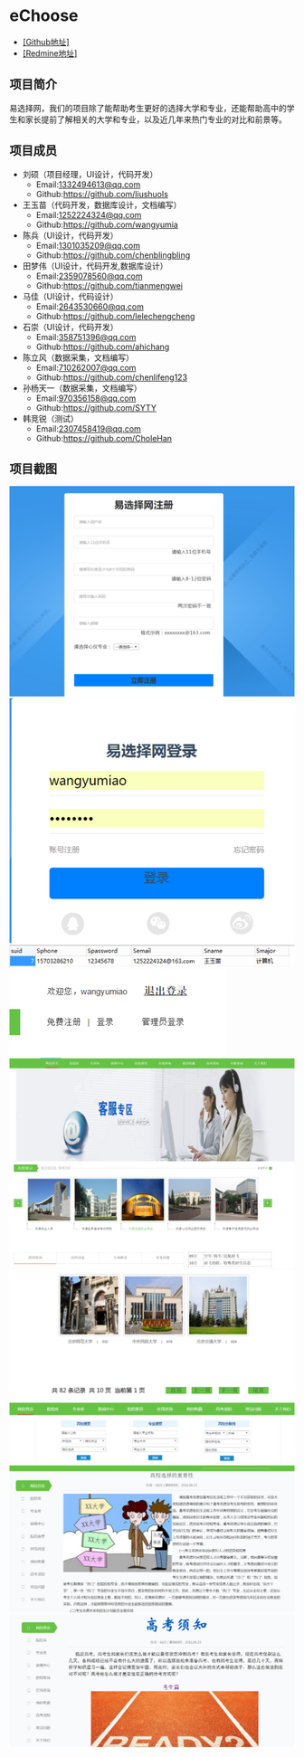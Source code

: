 # eChoose<br/>
* [[Github地址]](https://github.com/liushuols/eChoose)
* [[Redmine地址]](http://10.7.1.5/projects/bigdata_echoose)
## 项目简介

  易选择网，我们的项目除了能帮助考生更好的选择大学和专业，还能帮助高中的学生和家长提前了解相关的大学和专业，以及近几年来热门专业的对比和前景等。

## 项目成员
* 刘硕（项目经理，UI设计，代码开发）
	 * Email:1332494613@qq.com
	 * Github:https://github.com/liushuols
* 王玉苗（代码开发，数据库设计，文档编写）
	 * Email:1252224324@qq.com
	 * Github:https://github.com/wangyumia
* 陈兵（UI设计，代码开发）
	 * Email:1301035209@qq.com
	 * Github:https://github.com/chenblingbling
* 田梦伟（UI设计，代码开发,数据库设计）
	 * Email:2359078560@qq.com
	 * Github:https://github.com/tianmengwei
* 马佳（UI设计，代码设计）
	 * Email:2643530660@qq.com
	 * Github:https://github.com/lelechengcheng
* 石崇（UI设计，代码开发）
	 * Email:358751396@qq.com
	 * Github:https://github.com/ahichang
* 陈立风（数据采集，文档编写）
	 * Email:710262007@qq.com
	 * Github:https://github.com/chenlifeng123
* 孙杨天一（数据采集，文档编写）
	 * Email:970356158@qq.com
	 * Github:https://github.com/SYTY
* 韩竞锐（测试）
	 * Email:2307458419@qq.com
	 * Github:https://github.com/CholeHan
## 项目截图
![注册](https://github.com/liushuols/eChoose/blob/master/img/%E6%B3%A8%E5%86%8C.png)<br/>
![](https://github.com/liushuols/eChoose/blob/master/img/%E7%99%BB%E5%BD%95.png)<br/>
![](https://github.com/liushuols/eChoose/blob/master/img/%E6%95%B0%E6%8D%AE%E5%BA%93.png)<br/>
![](https://github.com/liushuols/eChoose/blob/master/img/%E9%A6%96%E9%A1%B51.png)<br/>
![](https://github.com/liushuols/eChoose/blob/master/img/%E9%A6%96%E9%A1%B52.png)<br/>
![](https://github.com/liushuols/eChoose/blob/master/img/%E9%A6%96%E9%A1%B53.png)<br/>
![](https://github.com/liushuols/eChoose/blob/master/img/%E9%99%A2%E6%A0%A1%E5%BA%93%E5%88%86%E9%A1%B5%E5%8A%9F%E8%83%BD.png)<br/>
![](https://github.com/liushuols/eChoose/blob/master/img/%E9%99%A2%E6%A0%A1%E6%8E%A8%E8%8D%90%E7%95%8C%E9%9D%A2.png)<br/>
![](https://github.com/liushuols/eChoose/blob/master/img/%E9%AB%98%E8%80%83%E9%80%89%E6%8B%A9%E7%9A%84%E9%87%8D%E8%A6%81%E6%80%A7.png)<br/>
![](https://github.com/liushuols/eChoose/blob/master/img/%E9%AB%98%E8%80%83%E9%A1%BB%E7%9F%A5%E9%A1%B5%E9%9D%A2.png)<br/>
